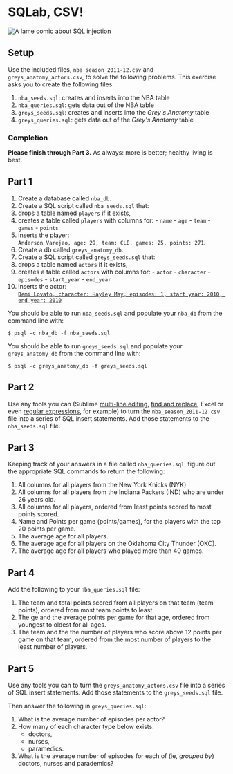 # SQLab, CSV!

![A lame comic about SQL injection](http://coding.smashingmagazine.com/wp-content/uploads/2010/10/sql.png)

## Setup

Use the included files, `nba_season_2011-12.csv` and `greys_anatomy_actors.csv`,
to solve the following problems. This exercise asks you to create the following
files:

1. `nba_seeds.sql`: creates and inserts into the NBA table
1. `nba_queries.sql`: gets data out of the NBA table
1. `greys_seeds.sql`: creates and inserts into the *Grey's Anatomy* table
1. `greys_queries.sql`: gets data out of the *Grey's Anatomy* table

### Completion

**Please finish through Part 3.** As always: more is better; healthy living is
best.

## Part 1

1. Create a database called `nba_db`.
1. Create a SQL script called `nba_seeds.sql` that:
  1. drops a table named `players` if it exists,
  1. creates a table called `players` with columns for:
    - `name`
    - `age`
    - `team`
    - `games`
    - `points`
  1. inserts the player:<br>
     `Anderson Varejao, age: 29, team: CLE, games: 25, points: 271`.
1. Create a db called `greys_anatomy_db`.
1. Create a SQL script called `greys_seeds.sql` that:
  1. drops a table named `actors` if it exists,
  1. creates a table called `actors` with columns for:
    - `actor`
    - `character`
    - `episodes`
    - `start_year`
    - `end_year`
  1. inserts the actor:<br>
     [`Demi Lovato, character: Hayley May, episodes: 1, start year: 2010, end year: 2010`](http://static.tvgcdn.net/MediaBin/Galleries/Editorial/121112/Greys_Anatomy_Guest_Stars/thumbs/greys-guest-stars)

You should be able to run `nba_seeds.sql` and populate your `nba_db` from the
command line with:

```
$ psql -c nba_db -f nba_seeds.sql
```

You should be able to run `greys_seeds.sql` and populate your `greys_anatomy_db`
from the command line with:

```
$ psql -c greys_anatomy_db -f greys_seeds.sql
```

## Part 2

Use any tools you can (Sublime [multi-line editing](http://stackoverflow.com/questions/22099813/sublime-text-2-multiple-line-edit), 
[find and replace](http://sublime-text-unofficial-documentation.readthedocs.org/en/latest/search_and_replace/search_and_replace.html), Excel
or even [regular expressions](http://rubular.com), for example) to turn the 
`nba_season_2011-12.csv` file into a series of SQL insert statements. 
Add those statements to the `nba_seeds.sql` file.

## Part 3

Keeping track of your answers in a file called `nba_queries.sql`, figure out
the appropriate SQL commands to return the following:

1. All columns for all players from the New York Knicks (NYK).
1. All columns for all players from the Indiana Packers (IND) who are under 26
   years old.
1. All columns for all players, ordered from least points scored to most points
   scored.
1. Name and Points per game (points/games), for the players with the top 20
   points per game.
1. The average age for all players.
1. The average age for all players on the Oklahoma City Thunder (OKC).
1. The average age for all players who played more than 40 games.

## Part 4

Add the following to your `nba_queries.sql` file:

1. The team and total points scored from all players on that team (team points),
   ordered from most team points to least.
2. The ge and the average points per game for that age, ordered from youngest to
   oldest for all ages.
3. The team and the the number of players who score above 12 points per game on
   that team, ordered from the most number of players to the least number of
   players.

## Part 5

Use any tools you can to turn the `greys_anatomy_actors.csv` file into a series
of SQL insert statements. Add those statements to the `greys_seeds.sql` file.

Then answer the following in `greys_queries.sql`:

1. What is the average number of episodes per actor?
2. How many of each character type below exists:
   - doctors,
   - nurses,
   - paramedics.
3. What is the average number of episodes for each of (ie, *grouped by*)
   doctors, nurses and parademics?
